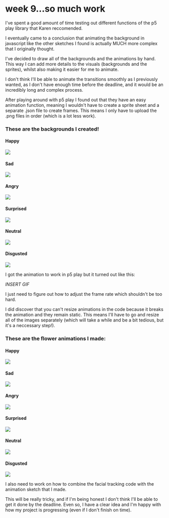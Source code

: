 # week 9...so much work

I've spent a good amount of time testing out different functions of the p5 play library that Karen reccomended. 

I eventually came to a conclusion that animating the background in javascript like the other sketches I found is actually MUCH more complex that I originally thought.

I've decided to draw all of the backgrounds and the animations by hand. This way I can add more details to the visuals (backgrounds and the sprites), whilst also making it easier for me to animate. 

I don't think I'll be able to animate the transitions smoothly as I previously wanted, as I don't have enough time before the deadline, and it would be an incredibly long and complex process. 

After playing around with p5 play I found out that they have an easy animation function, meaning I wouldn't have to create a sprite sheet and a separate .json file to create frames. This means I only have to upload the .png files in order (which is a lot less work).

### These are the backgrounds I created!

#### Happy
<img src=https://github.com/yasminhb/slavetothealgorithm/blob/master/week%209/happysky.jpg>

#### Sad
<img src=https://github.com/yasminhb/slavetothealgorithm/blob/master/week%209/sadsky.jpg>

#### Angry
<img src=https://github.com/yasminhb/slavetothealgorithm/blob/master/week%209/angrysky.jpg>

#### Surprised
<img src=https://github.com/yasminhb/slavetothealgorithm/blob/master/week%209/surprisedsky.jpg>

#### Neutral
<img src=https://github.com/yasminhb/slavetothealgorithm/blob/master/week%209/neutralsky.jpg>

#### Disgusted
<img src=https://github.com/yasminhb/slavetothealgorithm/blob/master/week%209/disgustedsky.jpg>

I got the animation to work in p5 play but it turned out like this:

*INSERT GIF* 

I just need to figure out how to adjust the frame rate which shouldn't be too hard. 

I did discover that you can't resize animations in the code because it breaks the animation and they remain static.
This means I'll have to go and resize all of the images separately (which will take a while and be a bit tedious, but it's a neccessary step!). 

### These are the flower animations I made:

#### Happy
<img src=https://github.com/yasminhb/slavetothealgorithm/blob/master/week%209/Untitled_Artwork%205.gif>

#### Sad
<img src=https://github.com/yasminhb/slavetothealgorithm/blob/master/week%209/Untitled_Artwork%204.gif>

#### Angry
<img src=https://github.com/yasminhb/slavetothealgorithm/blob/master/week%209/Untitled_Artwork%2017.gif>

#### Surprised
<img src=https://github.com/yasminhb/slavetothealgorithm/blob/master/week%209/Untitled_Artwork%207.gif>

#### Neutral
<img src=https://github.com/yasminhb/slavetothealgorithm/blob/master/week%209/Untitled_Artwork%209.gif>

#### Disgusted
<img src=https://github.com/yasminhb/slavetothealgorithm/blob/master/week%209/Untitled_Artwork%208.gif>

I also need to work on how to combine the facial tracking code with the animation sketch that I made. 

This will be really tricky, and if I'm being honest I don't think I'll be able to get it done by the deadline. 
Even so, I have a clear idea and I'm happy with how my project is progressing (even if I don't finish on time).




